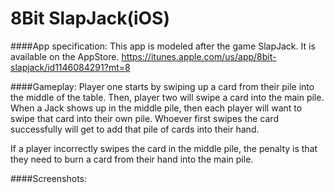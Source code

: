 # 8Bit SlapJack(iOS)

####App specification:
This app is modeled after the game SlapJack. It is available on the AppStore. 
https://itunes.apple.com/us/app/8bit-slapjack/id1146084291?mt=8

####Gameplay:
Player one starts by swiping up a card from their pile into the middle of the table. Then, player two will swipe a card into the main pile. When a Jack shows up in the middle pile, then each player will want to swipe that card into their own pile. Whoever first swipes the card successfully will get to add that pile of cards into their hand. 

If a player incorrectly swipes the card in the middle pile, the penalty is that they need to burn a card from their hand into the main pile.

####Screenshots:

